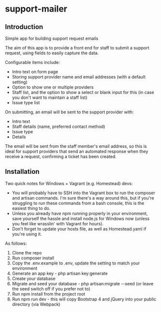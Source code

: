 # support-mailer
## Introduction
Simple app for building support request emails

The aim of this app is to provide a front end for staff to submit a support request, using fields to easily capture the data.

Configurable items include:
* Intro text on form page
* Storing support provider name and email addresses (with a default setting)
* Option to show one or multiple providers
* Staff list, and the option to show a select or blank input for this (in case you don't want to maintain a staff list)
* Issue type list

On submitting, an email will be sent to the support provider with:
* Intro text
* Staff details (name, preferred contact method)
* Issue type
* Details

The email will be sent from the staff member's email address, so this is ideal for support providers that send an automated response when they receive a request, confirming a ticket has been created.

## Installation
Two quick notes for Windows + Vagrant (e.g. Homestead) devs:
* You will probably have to SSH into the Vagrant box to run the composer and artisan commands. I'm sure there's a way around this, but if you're struggling to run these commands from a bash console, this is the easiest thing to do.
* Unless you already have npm running properly in your environment, save yourself the hassle and install node.js for Windows now (unless you feel like wrasslin' with Vagrant for hours).
* Don't forget to update your hosts file, as well as Homestead.yaml if you're using it.

As follows:
1. Clone the repo
1. Run composer install
1. Copy the .env.example to .env, update the setting to match your environment
1. Generate an app key - php artisan key:generate
1. Create your database
1. Migrate and seed your database - php artisan:migrate --seed (or leave the seed switch off if you prefer not to)
1. Run npm install from the project root
1. Run npm run dev - this will copy Bootstrap 4 and jQuery into your public directory (via Webpack)
